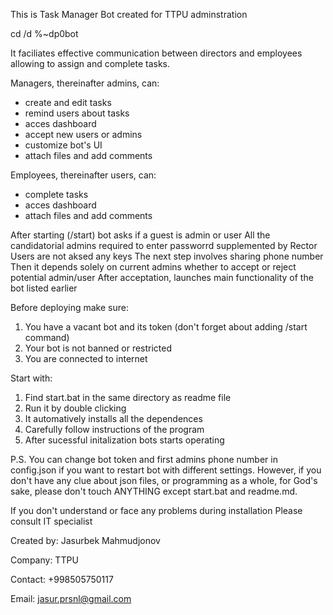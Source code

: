 This is Task Manager Bot created for TTPU adminstration

cd /d %~dp0bot

It faciliates effective communication between directors and employees 
allowing to assign and complete tasks.

Managers, thereinafter admins, can:
- create and edit tasks
- remind users about tasks
- acces dashboard
- accept new users or admins
- customize bot's UI
- attach files and add comments


Employees, thereinafter users, can:
- complete tasks
- acces dashboard
- attach files and add comments

After starting (/start) bot asks if a guest is admin or user
All the candidatorial admins required to enter passworrd supplemented by Rector
Users are not aksed any keys
The next step involves sharing phone number
Then it depends solely on current admins whether to accept or reject potential admin/user
After acceptation, launches main functionality of the bot listed earlier

Before deploying make sure:
1. You have a vacant bot and its token (don't forget about adding /start command)
2. Your bot is not banned or restricted
3. You are connected to internet

Start with:
1. Find start.bat in the same directory as readme file
2. Run it by double clicking
3. It automatively installs all the dependences
4. Carefully follow instructions of the program
5. After sucessful initalization bots starts operating

P.S. You can change bot token and first admins phone number
in config.json if you want to restart bot with different
settings. However, if you don't have any clue about json files,
or programming as a whole, for God's sake, please don't touch
ANYTHING except start.bat and readme.md.

If you don't understand or face any problems during installation
Please consult IT specialist


Created by: Jasurbek Mahmudjonov

Company: TTPU

Contact: +998505750117

Email: jasur.prsnl@gmail.com

